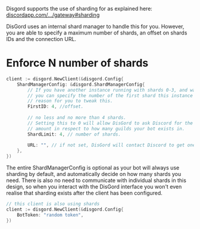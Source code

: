 Disgord supports the use of sharding for as explained here: [discordapp.com/.../gateway#sharding](https://discordapp.com/developers/docs/topics/gateway#sharding)

DisGord uses an internal shard manager to handle this for you. However, you are able to specify a maximum number of shards, an offset on shards IDs and the connection URL.

# Enforce N number of shards
```go
client := disgord.NewClient(&disgord.Config{
    ShardManagerConfig: &disgord.ShardManagerConfig{
        // If you have another instance running with shards 0-3, and want this instance to use the range 4-8
        // you can specify the number of the first shard this instance should have. Otherwise there is no
        // reason for you to tweak this.
        FirstID: 4, //offset. 
		
        // no less and no more than 4 shards. 
        // Setting this to 0 will allow DisGord to ask Discord for the recommented 
        // amount in respect to how many guilds your bot exists in.
        ShardLimit: 4, // number of shards.
        
        URL: "", // if not set, DisGord will contact Discord to get one.
    },
})
```

The entire ShardManagerConfig is optional as your bot will always use sharding by default, and automatically decide on how many shards you need. There is also no need to communicate with individual shards in this design, so when you interact with the DisGord interface you won't even realise that sharding exists after the client has been configured.

```go
// this client is also using shards
client := disgord.NewClient(&disgord.Config{
    BotToken: "random token",
})
```